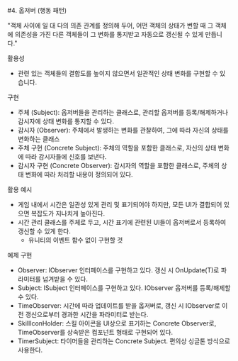 #4. 옵저버 (행동 패턴)

"객체 사이에 일 대 다의 의존 관계를 정의해 두어, 어떤 객체의 상태가 변할 때 그 객체에 의존성을 가진 다른 객체들이 그 변화를 통지받고 자동으로 갱신될 수 있게 만듭니다."

활용성
- 관련 있는 객체들의 결합도를 높이지 않으면서 일관적인 상태 변화를 구현할 수 있습니다.

구현
- 주체 (Subject): 옵저버들을 관리하는 클래스로, 관리할 옵저버를 등록/해제하거나 감시자에 상태 변화를 통지할 수 있다.
- 감시자 (Observer): 주체에서 발생하는 변화를 관찰하여, 그에 따라 자신의 상태를 변화하는 클래스
- 주체 구현 (Concrete Subject): 주체의 역할을 포함한 클래스로, 자신의 상태 변화에 따라 감시자들에 신호를 보낸다.
- 감시자 구현 (Concrete Observer): 감시자의 역할을 포함한 클래스로, 주체의 상태 변화에 따라 처리할 내용이 정의되어 있다.

활용 예시
- 게임 내에서 시간은 일관성 있게 관리 및 표기되어야 하지만, 모든 UI가 결합되어 있으면 복잡도가 지나치게 높아진다.
- 시간 관리 클래스를 주체로 두고, 시간 표기에 관련된 UI들이 옵저버로서 등록하여 갱신할 수 있게 한다.
  - 유니티의 이벤트 함수 없이 구현할 것

예제 구현
- Observer: IObserver<T> 인터페이스를 구현하고 있다. 갱신 시 OnUpdate(T)로 파라미터를 넘겨받을 수 있다.
- Subject: ISubject<T> 인터페이스를 구현하고 있다. IObserver<T> 옵저버를 등록/해제할 수 있다.
- TimeObserver: 시간에 따라 업데이트를 받을 옵저버로, 갱신 시 IObserver<float>로 이전 갱신으로부터 경과한 시간을 파라미터로 받는다.
- SkillIconHolder: 스킬 아이콘을 UI상으로 표기하는 Concrete Observer로, TimeObserver를 상속받은 컴포넌트 형태로 구현되어 있다.
- TimerSubject: 타이머들을 관리하는 Concrete Subject. 편의상 싱글톤 방식으로 사용한다.
  
